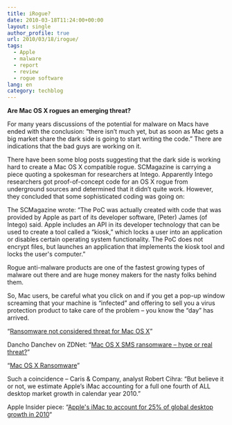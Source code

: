 ```yaml
---
title: iRogue?
date: 2010-03-18T11:24:00+00:00
layout: single
author_profile: true
url: 2010/03/18/irogue/
tags:
  - Apple
  - malware
  - report
  - review
  - rogue software
lang: en
category: techblog
---
```

<span><span><b>Are Mac OS X rogues an emerging threat?</b></span></span>

For many years discussions of the potential for malware on Macs have ended with the conclusion: “there isn’t much yet, but as soon as Mac gets a big market share the dark side is going to start writing the code.” There are indications that the bad guys are working on it.

There have been some blog posts suggesting that the dark side is working hard to create a Mac OS X compatible rogue. SCMagazine is carrying a piece quoting a spokesman for researchers at Intego. Apparently Intego researchers got proof-of-concept code for an OS X rogue from underground sources and determined that it didn’t quite work. However, they concluded that some sophisticated coding was going on:

The SCMagazine wrote: “The PoC was actually created with code that was provided by Apple as part of its developer software, (Peter) James (of Intego) said. Apple includes an API in its developer technology that can be used to create a tool called a “kiosk,” which locks a user into an application or disables certain operating system functionality. The PoC does not encrypt files, but launches an application that implements the kiosk tool and locks the user's computer.”

Rogue anti-malware products are one of the fastest growing types of malware out there and are huge money makers for the nasty folks behind them.

So, Mac users, be careful what you click on and if you get a pop-up window screaming that your machine is “infected” and offering to sell you a virus protection product to take care of the problem – you know the “day” has arrived.

“[Ransomware not considered threat for Mac OS X](http://www.scmagazineus.com/ransomware-not-considered-threat-for-mac-os-x/article/165919/)”

Dancho Danchev on ZDNet: “[Mac OS X SMS ransomware – hype or real threat?](http://blogs.zdnet.com/security/?p=5731&tag=col1;post-5731)”

“[Mac OS X Ransomware](http://ithreats.net/2010/03/16/mac-os-x-ransomware/)”

Such a coincidence – Caris & Company, analyst Robert Cihra: “But believe it or not, we estimate Apple’s iMac accounting for a full one fourth of ALL desktop market growth in calendar year 2010.”

Apple Insider piece: “[Apple's iMac to account for 25% of global desktop growth in 2010](http://www.appleinsider.com/articles/10/03/17/apples_imac_to_account_for_25_of_global_desktop_growth_in_2010.html)“